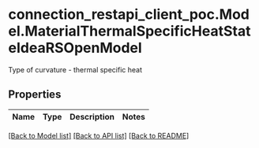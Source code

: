 # connection_restapi_client_poc.Model.MaterialThermalSpecificHeatStateIdeaRSOpenModel
Type of curvature - thermal specific heat

## Properties

Name | Type | Description | Notes
------------ | ------------- | ------------- | -------------

[[Back to Model list]](../README.md#documentation-for-models) [[Back to API list]](../README.md#documentation-for-api-endpoints) [[Back to README]](../README.md)

